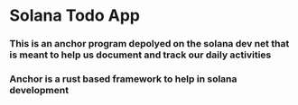 # Solana Todo App
### This is an anchor program depolyed on the solana dev net that is meant to help us document and track our daily activities
### Anchor is a rust based framework to help in solana development